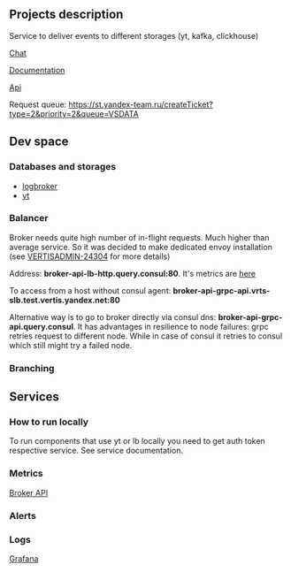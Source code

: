 ## Projects description

Service to deliver events to different storages (yt, kafka, clickhouse)

[Chat](https://t.me/joinchat/Rf9HXqHOdA99-meG)

[Documentation](https://docs.yandex-team.ru/classifieds-infra/broker/info)

[Api](../../../schema-registry/proto/broker/api/broker.proto)

 
Request queue: https://st.yandex-team.ru/createTicket?type=2&priority=2&queue=VSDATA 

## Dev space

### Databases and storages
 * [logbroker](https://lb.yandex-team.ru/docs/)
 * [yt](https://yt.yandex-team.ru/docs/)
 
### Balancer
Broker needs quite high number of in-flight requests. Much higher than average service. 
So it was decided to make dedicated envoy installation (see [VERTISADMIN-24304](https://st.yandex-team.ru/VERTISADMIN-24304) for more details)

Address: **broker-api-lb-http.query.consul:80**. It's metrics are [here](https://grafana.vertis.yandex-team.ru/d/4Vx3-GqWk/broker-api-lb?viewPanel=6&orgId=1&refresh=1m&var-Datasource=Prometheus&var-DC=All&var-version=All&var-allocation_id=All&var-cluster=broker-api-grpc&var-rate=1m&var-percentile=0.9&from=now-6h&to=now)

To access from a host without consul agent: **broker-api-grpc-api.vrts-slb.test.vertis.yandex.net:80**

Alternative way is to go to broker directly via consul dns: **broker-api-grpc-api.query.consul**. 
It has advantages in resilience to node failures: grpc retries request to different node.
While in case of consul it retries to consul which still might try a failed node.  
 
### Branching 

## Services

### How to run locally

To run components that use yt or lb locally you need to get auth token respective service. See service documentation.
 
### Metrics
[Broker API](https://grafana.vertis.yandex-team.ru/d/ybtbWWaZz/broker-api)
### Alerts
### Logs
[Grafana](https://grafana.vertis.yandex-team.ru/s/t/Fa_A4hgf4QxCKP)
